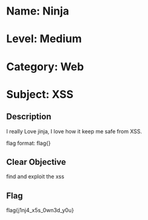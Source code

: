 # Name: Ninja
# Level: Medium
# Category: Web
# Subject: XSS

## Description

I really Love jinja, I love how it keep me safe from XSS.

flag format: flag{}

## Clear Objective

find and exploit the xss

## Flag
flag{j1nj4_x5s_0wn3d_y0u}